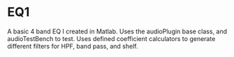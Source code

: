 # EQ1
A basic 4 band EQ I created in Matlab.
Uses the audioPlugin base class, and audioTestBench to test. 
Uses defined coefficient calculators to generate different filters for HPF, band pass, and shelf. 
